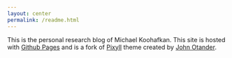 ```yaml
---
layout: center
permalink: /readme.html
---
```


This is the personal research blog of Michael Koohafkan. This site is hosted
with [Github Pages](https://pages.github.com/) and is a fork of 
[Pixyll](http://pixyll.com/) theme created by 
[John Otander](http://johnotander.com/). 
